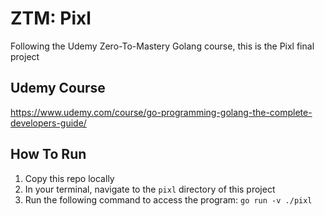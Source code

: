 # ZTM: Pixl
Following the Udemy Zero-To-Mastery Golang course, this is the Pixl final project

## Udemy Course
https://www.udemy.com/course/go-programming-golang-the-complete-developers-guide/

## How To Run
1. Copy this repo locally
2. In your terminal, navigate to the `pixl` directory of this project
3. Run the following command to access the program: `go run -v ./pixl`
